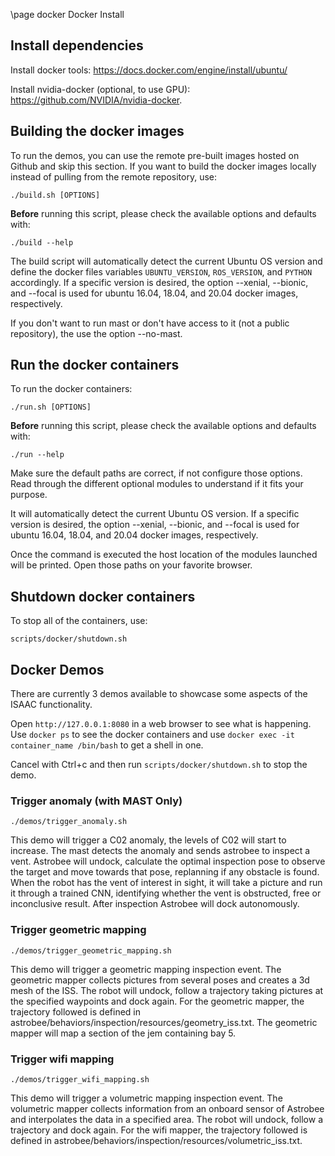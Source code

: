 \page docker Docker Install

Install dependencies
---------

Install docker tools: https://docs.docker.com/engine/install/ubuntu/

Install nvidia-docker (optional, to use GPU): https://github.com/NVIDIA/nvidia-docker.


Building the docker images
---------

To run the demos, you can use the remote pre-built images hosted on Github and skip this section.
If you want to build the docker images locally instead of pulling from the remote repository, use:

    ./build.sh [OPTIONS]

**Before** running this script, please check the available options and defaults with:

	./build --help

The build script will automatically detect the current Ubuntu OS version and define the docker files variables
`UBUNTU_VERSION`, `ROS_VERSION`, and `PYTHON` accordingly. If a specific version is desired, the option --xenial, --bionic,
and --focal is used for ubuntu 16.04, 18.04, and 20.04 docker images, respectively.

If you don't want to run mast or don't have access to it (not a public repository), the use the option --no-mast.


Run the docker containers
---------

To run the docker containers:

    ./run.sh [OPTIONS]

**Before** running this script, please check the available options and defaults with:

	./run --help

Make sure the default paths are correct, if not configure those options. Read through the
different optional modules to understand if it fits your purpose.

It will automatically detect the current Ubuntu OS version. If a specific version is desired, the option
--xenial, --bionic, and --focal is used for ubuntu 16.04, 18.04, and 20.04 docker images, respectively.

Once the command is executed the host location of the modules launched will be printed. Open those paths
on your favorite browser.


Shutdown docker containers
---------

To stop all of the containers, use:

	scripts/docker/shutdown.sh


Docker Demos
----------

There are currently 3 demos available to showcase some aspects of the ISAAC functionality.

Open `http://127.0.0.1:8080` in a web browser to see what is happening. Use
`docker ps` to see the docker containers and use `docker exec -it container_name /bin/bash` to get a shell in one.

Cancel with Ctrl+c and then run `scripts/docker/shutdown.sh` to stop the demo.


### Trigger anomaly (with MAST Only)

    ./demos/trigger_anomaly.sh

This demo will trigger a C02 anomaly, the levels of C02 will start to increase. The mast detects the anomaly and sends astrobee to inspect a vent. Astrobee will undock, calculate the optimal inspection pose to observe the target and move towards that pose, replanning if any obstacle is found. When the robot has the vent of interest in sight, it will take a picture and run it through a trained CNN, identifying whether the vent is obstructed, free or inconclusive result. After inspection Astrobee will dock autonomously.

### Trigger geometric mapping

    ./demos/trigger_geometric_mapping.sh

This demo will trigger a geometric mapping inspection event. The geometric mapper collects pictures from several poses and creates a 3d mesh of the ISS.
The robot will undock, follow a trajectory taking pictures at the specified waypoints and dock again. For the geometric mapper, the trajectory followed is defined in astrobee/behaviors/inspection/resources/geometry_iss.txt. The geometric mapper will map a section of the jem containing bay 5.

### Trigger wifi mapping

    ./demos/trigger_wifi_mapping.sh

This demo will trigger a volumetric mapping inspection event. The volumetric mapper collects information from an onboard sensor of Astrobee and interpolates the data in a specified area.
The robot will undock, follow a trajectory and dock again. For the wifi mapper, the trajectory followed is defined in astrobee/behaviors/inspection/resources/volumetric_iss.txt.
